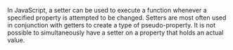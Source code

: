 In JavaScript, a setter can be used to execute a function whenever a specified property is attempted to be changed.
Setters are most often used in conjunction with getters to create a type of pseudo-property.
It is not possible to simultaneously have a setter on a property that holds an actual value.
